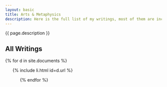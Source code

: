 ```yaml
---
layout: basic
title: Arts & Metaphysics
description: Here is the full list of my writings, most of them are incomplete.
---
```

{{ page.description }}

## All Writings

{% for d in site.documents %}
<ul class="index">
  {% include li.html id=d.url %}
<ul>
{% endfor %}
